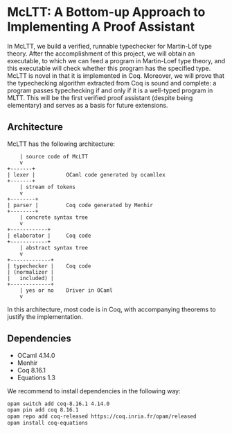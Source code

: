 # McLTT: A Bottom-up Approach to Implementing A Proof Assistant

In McLTT, we build a verified, runnable typechecker for Martin-Löf type theory. After
the accomplishment of this project, we will obtain an executable, to which we can feed
a program in Martin-Loef type theory, and this executable will check whether this
program has the specified type. McLTT is novel in that it is implemented in
Coq. Moreover, we will prove that the typechecking algorithm extracted from Coq is
sound and complete: a program passes typechecking if and only if it is a well-typed
program in MLTT. This will be the first verified proof assistant (despite being
elementary) and serves as a basis for future extensions. 


## Architecture

McLTT has the following architecture:

```
    | source code of McLTT
    v
+-------+
| lexer |          OCaml code generated by ocamllex
+-------+
    | stream of tokens
    v
+--------+
| parser |         Coq code generated by Menhir
+--------+
    | concrete syntax tree
    v
+------------+
| elaborator |     Coq code
+------------+
    | abstract syntax tree
    v
+-------------+
| typechecker |    Coq code
| (normalizer |
|   included) |
+-------------+
    | yes or no    Driver in OCaml
    v
```

In this architecture, most code is in Coq, with accompanying theorems to justify the
implementation. 


## Dependencies

* OCaml 4.14.0
* Menhir
* Coq 8.16.1
* Equations 1.3

We recommend to install dependencies in the following way:

```bash
opam switch add coq-8.16.1 4.14.0
opam pin add coq 8.16.1
opam repo add coq-released https://coq.inria.fr/opam/released
opam install coq-equations
```
